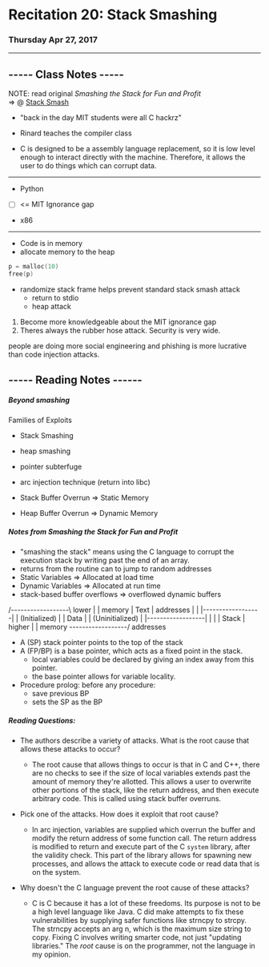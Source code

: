 # Recitation 20: Stack Smashing
### Thursday Apr 27, 2017

--------------------------------------------------------------------------------

## ----- Class Notes -----

NOTE: read original _Smashing the Stack for Fun and Profit_       
=> @ [Stack Smash](http://insecure.org/stf/smashstack.html)    

- "back in the day MIT students were all C hackrz"
- Rinard teaches the compiler class

- C is designed to be a assembly language replacement, so it is low level enough to interact directly with the machine. Therefore, it allows the user to do things which can corrupt data.
____________
- Python
- [   ] <= MIT Ignorance gap
- x86
____________

- Code is in memory
- allocate memory to the heap
```c
p = malloc(10)
free(p)

```

- randomize stack frame helps prevent standard stack smash attack
    - return to stdio
    - heap attack

1. Become more knowledgeable about the MIT ignorance gap
2. Theres always the rubber hose attack. Security is very wide.

people are doing more social engineering and phishing is more lucrative than code injection attacks.


## ----- Reading Notes ------

##### Beyond smashing

Families of Exploits
- Stack Smashing
- heap smashing
- pointer subterfuge
- arc injection technique (return into libc)


- Stack Buffer Overrun => Static Memory
- Heap Buffer Overrun => Dynamic Memory


##### Notes from _Smashing the Stack for Fun and Profit_
- "smashing the stack" means using the C language to corrupt the execution stack by writing past the end of an array.
- returns from the routine can to jump to random addresses
- Static Variables => Allocated at load time
- Dynamic Variables => Allocated at run time
- stack-based buffer overflows => overflowed dynamic buffers

/------------------\  lower
|                  |  memory
|       Text       |  addresses
|                  |
|------------------|
|   (Initialized)  |
|        Data      |
|  (Uninitialized) |
|------------------|
|                  |
|       Stack      |  higher
|                  |  memory
\------------------/  addresses

- A (SP) stack pointer points to the top of the stack
- A (FP/BP) is a base pointer, which acts as a fixed point in the stack.
    - local variables could be declared by giving an index away from this pointer.
    - the base pointer allows for variable locality.
- Procedure prolog: before any procedure:
    - save previous BP
    - sets the SP as the BP




##### Reading Questions:

* The authors describe a variety of attacks. What is the root cause that allows these attacks to occur?
    - The root cause that allows things to occur is that in C and C++, there are no checks to see if the size of local variables extends past the amount of memory they're allotted. This allows a user to overwrite other portions of the stack, like the return address, and then execute arbitrary code. This is called using stack buffer overruns.

* Pick one of the attacks. How does it exploit that root cause?
    - In arc injection, variables are supplied which overrun the buffer and modify the return address of some function call. The return address is modified to return and execute part of the C `system` library, after the validity check. This part of the library allows for spawning new processes, and allows the attack to execute code or read data that is on the system.

* Why doesn't the C language prevent the root cause of these attacks?
    - C is C because it has a lot of these freedoms. Its purpose is not to be a high level language like Java. C did make attempts to fix these vulnerabilities by supplying safer functions like strncpy to strcpy. The strncpy accepts an arg n, which is the maximum size string to copy. Fixing C involves writing smarter code, not just "updating libraries." The _root_ cause is on the programmer, not the language in my opinion.
